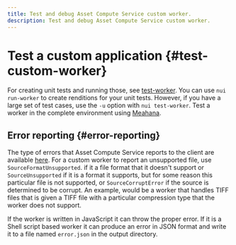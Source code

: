 ```yaml
---
title: Test and debug Asset Compute Service custom worker.
description: Test and debug Asset Compute Service custom worker.
---
```


# Test a custom application {#test-custom-worker}

For creating unit tests and running those, see [test-worker](https://git.corp.adobe.com/nui/asset-compute-cli#test-worker). You can use `nui run-worker` to create renditions for your unit tests. However, if you have a large set of test cases, use the `-u` option with `nui test-worker`. Test a worker in the complete environment using [Meahana](https://git.corp.adobe.com/nui/meahana).

## Error reporting {#error-reporting}

The type of errors that Asset Compute Service reports to the client are available [here](https://github.com/adobe/asset-compute-commons/blob/master/lib/errors.js). For a custom worker to report an unsupported file, use `SourceFormatUnsupported`. if it a file format that it doesn't support or `SourceUnsupported` if it is a format it supports, but for some reason this particular file is not supported, or `SourceCorruptError` if the source is determined to be corrupt.  An example, would be a worker that handles TIFF files that is given a TIFF file with a particular compression type that the worker does not support.

If the worker is written in JavaScript it can throw the proper error. If it is a Shell script based worker it can produce an error in JSON format and write it to a file named `error.json` in the output directory. 

<!-- See the [PDF Rasterizer worker](https://git.corp.adobe.com/nui/worker-pdfrasterizer/blob/master/action/worker.sh#L14-L24) for an example. 

TBD: Possible to provide a publicly-available example from an Adobe-provided example of a custom worker? -->

